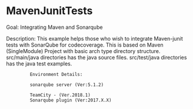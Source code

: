 # MavenJunitTests

Goal: Integrating Maven and Sonarqube

Description: This example helps those who wish to integrate Maven-junit tests with SonarQube for codecoverage.
This is based on Maven (SingleModule) Project with basic arch type directory structure.
             src/main/java directories has the java source files. 
             src/test/java directories has the java test examples.
             
             Environment Details:
             
             sonarqube server (Ver:5.1.2)
             
             TeamCity - (Ver.2018.1)
             Sonarqube plugin (Ver:2017.X.X)
